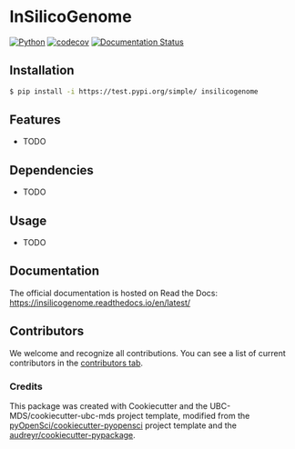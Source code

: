 # InSilicoGenome 

[![Python](https://img.shields.io/badge/python-3.9-blue)]()
[![codecov](https://codecov.io/gh/propan2one/insilicogenome/branch/main/graph/badge.svg)](https://codecov.io/gh/propan2one/insilicogenome)
[![Documentation Status](https://readthedocs.org/projects/insilicogenome/badge/?version=latest)](https://insilicogenome.readthedocs.io/en/latest/?badge=latest)


## Installation

```bash
$ pip install -i https://test.pypi.org/simple/ insilicogenome
```

## Features

- TODO

## Dependencies

- TODO

## Usage

- TODO

## Documentation

The official documentation is hosted on Read the Docs: https://insilicogenome.readthedocs.io/en/latest/

## Contributors

We welcome and recognize all contributions. You can see a list of current contributors in the [contributors tab](https://github.com/propan2one/insilicogenome/graphs/contributors).

### Credits

This package was created with Cookiecutter and the UBC-MDS/cookiecutter-ubc-mds project template, modified from the [pyOpenSci/cookiecutter-pyopensci](https://github.com/pyOpenSci/cookiecutter-pyopensci) project template and the [audreyr/cookiecutter-pypackage](https://github.com/audreyr/cookiecutter-pypackage).

